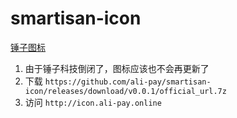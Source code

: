 # smartisan-icon

[锤子图标](http://icon.ali-pay.online)

1. 由于锤子科技倒闭了，图标应该也不会再更新了
2. 下载 `https://github.com/ali-pay/smartisan-icon/releases/download/v0.0.1/official_url.7z`
3. 访问 `http://icon.ali-pay.online`
